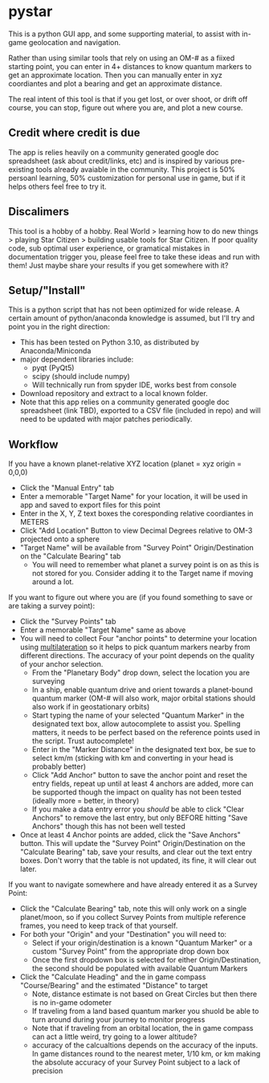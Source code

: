 # pystar 
This is a python GUI app, and some supporting material, to assist with in-game geolocation and navigation.
 
Rather than using similar tools that rely on using an OM-# as a fiixed starting point, you can enter in 4+ distances to know quantum markers to get an approximate location.  Then you can manually enter in xyz coordiantes and plot a bearing and get an approximate distance.
 
The real intent of this tool is that if you get lost, or over shoot, or drift off course, you can stop, figure out where you are, and plot a new course.

## Credit where credit is due
The app is relies heavily on a community generated google doc spreadsheet (ask about credit/links, etc) and is inspired by various pre-existing tools already avaiable in the community.  This project is 50% persoanl learning, 50% customization for personal use in game, but if it helps others feel free to try it.

## Discalimers
This tool is a hobby of a hobby.  Real World > learning how to do new things > playing Star Citizen > building usable tools for Star Citizen.  If poor quality code, sub optimal user experience, or gramatical mistakes in documentation trigger you, please feel free to take these ideas and run with them! Just maybe share your results if you get somewhere with it?

## Setup/"Install"
This is a python script that has not been optimized for wide release.  A certain amount of python/anaconda knowledge is assumed, but I'll try and point you in the right direction:
- This has been tested on Python 3.10, as distributed by Anaconda/Miniconda
- major dependent libraries include:
  - pyqt (PyQt5)
  - scipy (should include numpy)
  - Will technically run from spyder IDE, works best from console
- Download repository and extract to a local known folder.
- Note that this app relies on a community generated google doc spreadsheet (link TBD), exported to a CSV file (included in repo) and will need to be updated with major patches periodically.

## Workflow
 
If you have a known planet-relative XYZ location (planet = xyz origin = 0,0,0)
 - Click the "Manual Entry" tab
 - Enter a memorable "Target Name" for your location, it will be used in app and saved to export files for this point
 - Enter in the X, Y, Z text boxes the coresponding relative coordiantes in METERS
 - Click "Add Location" Button to view Decimal Degrees relative to OM-3 projected onto a sphere
 - "Target Name" will be available from "Survey Point" Origin/Destination on the "Calculate Bearing" tab
   - You will need to remember what planet a survey point is on as this is not stored for you.  Consider adding it to the Target name if moving around a lot.
 
 If you want to figure out where you are (if you found something to save or are taking a survey point):
 - Click the "Survey Points" tab
 - Enter a memorable "Target Name" same as above
 - You will need to collect Four "anchor points" to determine your location using [multilateration](https://en.wikipedia.org/wiki/Multilateration#/media/File:MLAT_TOT_2D_Algorithm.svg) so it helps to pick quantum markers nearby from different directions.  The accuracy of your point depends on the quality of your anchor selection.
   - From the "Planetary Body" drop down, select the location you are surveying
   - In a ship, enable quantum drive and orient towards a planet-bound quantum marker (OM-# will also work, major orbital stations should also work if in geostationary orbits)
   - Start typing the name of your selected "Quantum Marker" in the designated text box, allow autocomplete to assist you.  Spelling matters, it needs to be perfect based on the reference points used in the script.  Trust autocomplete!
   - Enter in the "Marker Distance" in the designated text box, be sue to select km/m (sticking with km and converting in your head is probably better)
   - Click "Add Anchor" button to save the anchor point and reset the entry fields, repeat up until at least 4 anchors are added, more can be supported though the impact on quality has not been tested (ideally more = better, in theory)
   - If you make a data entry error you *should* be able to click "Clear Anchors" to remove the last entry, but only BEFORE hitting "Save Anchors" though this has not been well tested
- Once at least 4 Anchor points are added, click the "Save Anchors" button. This will update the "Survey Point" Origin/Destination on the "Calculate Bearing" tab, save your results, and clear out the text entry boxes.  Don't worry that the table is not updated, its fine, it will clear out later.

If you want to navigate somewhere and have already entered it as a Survey Point:
- Click the "Calculate Bearing" tab, note this will only work on a single planet/moon, so if you collect Survey Points from multiple reference frames, you need to keep track of that yourself.
- For both your "Origin" and your "Destination" you will need to:
  - Select if your origin/destination is a known "Quantum Marker" or a custom "Survey Point" from the appropriate drop down box
  - Once the first dropdown box is selected for either Origin/Destination, the second should be populated with available Quantum Markers
- Click the "Calculate Heading" and the in game compass "Course/Bearing" and the estimated "Distance" to target
  - Note, distance estimate is not based on Great Circles but then there is no in-game odometer
  - If traveling from a land based quantum marker you shuold be able to turn around during your journey to monitor progress
  - Note that if traveling from an orbital location, the in game compass can act a little weird, try going to a lower altitude?
  - accuracy of the calcualtions depends on the accuracy of the inputs.  In game distances round to the nearest meter, 1/10 km, or km making the absolute accuracy of your Survey Point subject to a lack of precision  
 
 
 
